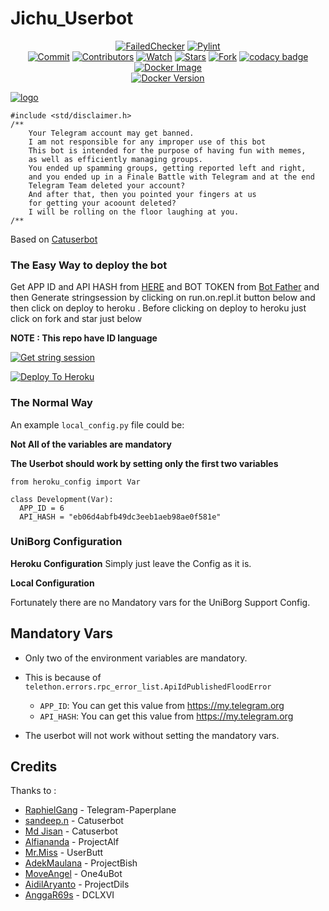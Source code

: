 # Jichu_Userbot

<p align="center">
<a href="https://github.com/Akarata/Project_Akarata/actions" > <img src="https://img.shields.io/github/workflow/status/Akarata/Project_Akarata/AkaChecker/master?label=Build&style=flat-square&logo=github-actions&logoColor=white&color=F10070" alt="FailedChecker" /></a>
    <a href="https://github.com/Akarata/Jichu_Userbot/actions?query=workflow%3APyLint"> <img src="https://img.shields.io/github/workflow/status/Akarata/Project_Akarata/PyLint/master?label=PyLint&style=flat-square&logo=github-actions&logoColor=white&color=F10070" alt="Pylint" /></a><br>
    <a href="https://github.com/Akarata/Jichu_Userbot/commits/master"><img src="https://img.shields.io/github/last-commit/Akarata/Project_Akarata/master?label=Last%20Commit&style=flat-square&logo=github&color=F10070" alt="Commit" /></a>
    <a href="https://github.com/Akarata/Jichu_Userbot/graphs/contributors"><img src="https://img.shields.io/github/contributors-anon/Akarata/Project_Akarata?label=Contributors&style=flat-square&logo=github&color=F10070" alt="Contributors" /></a>
    <a href="https://github.com/Akarata/Jichu_Userbot/watchers"><img src="https://img.shields.io/github/watchers/Akarata/Project_Akarata?label=Watch&style=flat-square&logo=github&color=F10070" alt="Watch" /></a>
    <a href="https://github.com/Akarata/Jichu_Userbot/stargazers"><img src="https://img.shields.io/github/stars/Akarata/Project_Akarata?label=Stars&style=flat-square&logo=github&color=F10070" alt="Stars" /></a>
    <a href="https://github.com/Akarata/Jichu_Userbot/network/members"><img src="https://img.shields.io/github/forks/Akarata/Project_Akarata?label=Fork&style=flat-square&logo=github&color=F10070" alt="Fork" /></a>
    <a href="https://www.codacy.com/gh/Akarata/Project_Akarata/dashboard?utm_source=github.com&amp;utm_medium=referral&amp;utm_content=Akarata/Project_Akarata&amp;utmcampaign=Badge_Grade"><img src="https://img.shields.io/codacy/grade/a3a19d2b551641039ec7edc3aa7b8c5d?style=flat-square&logo=codacy&color=F10070" alt="codacy badge"/></a>
    <a href=""> <img src="https://img.shields.io/docker/image-size/akarata/project/latest?label=Docker%20Size&style=flat-square&logo=docker&logoColor=white&color=F10070" alt="Docker Image" /></a><br>
    <a href=""> <img src="https://img.shields.io/docker/v/akarata/project/latest?label=Docker%20Version&style=flat-square&logo=docker&logoColor=white&color=F10070" alt="Docker Version" /></a><br>
</p>

[![ logo](https://telegra.ph/file/3e712650d6b40736f6a71.jpg)](https://t.me/Akarata)


```
#include <std/disclaimer.h>
/**
    Your Telegram account may get banned.
    I am not responsible for any improper use of this bot
    This bot is intended for the purpose of having fun with memes,
    as well as efficiently managing groups.
    You ended up spamming groups, getting reported left and right,
    and you ended up in a Finale Battle with Telegram and at the end
    Telegram Team deleted your account?
    And after that, then you pointed your fingers at us
    for getting your acoount deleted?
    I will be rolling on the floor laughing at you.
/**
```
Based on [Catuserbot](https://github.com/sandy1709/catuserbot)

### The Easy Way to deploy the bot
Get APP ID and API HASH from [HERE](https://my.telegram.org) and BOT TOKEN from [Bot Father](https://t.me/botfather) and then Generate stringsession by clicking on run.on.repl.it button below and then click on deploy to heroku . Before clicking on deploy to heroku just click on fork and star just below

**NOTE : This repo have ID language**

[![Get string session](https://repl.it/badge/github/Akarata/Project_Akarata)](https://repl.it/@Akarata/generatestringsessions/)

[![Deploy To Heroku](https://www.herokucdn.com/deploy/button.svg)](https://heroku.com/deploy?template=https://github.com/Akarata/Project_Akarata)
<p align="center">
  
### The Normal Way

An example `local_config.py` file could be:

**Not All of the variables are mandatory**

__The Userbot should work by setting only the first two variables__

```python3
from heroku_config import Var

class Development(Var):
  APP_ID = 6
  API_HASH = "eb06d4abfb49dc3eeb1aeb98ae0f581e"
```

### UniBorg Configuration



**Heroku Configuration**
Simply just leave the Config as it is.

**Local Configuration**

Fortunately there are no Mandatory vars for the UniBorg Support Config.

## Mandatory Vars

- Only two of the environment variables are mandatory.
- This is because of `telethon.errors.rpc_error_list.ApiIdPublishedFloodError`

    - `APP_ID`:   You can get this value from https://my.telegram.org
    - `API_HASH`:   You can get this value from https://my.telegram.org
- The userbot will not work without setting the mandatory vars.

## Credits
Thanks to :
*   [RaphielGang](https://github.com/RaphielGang) - Telegram-Paperplane
*   [sandeep.n](https://github.com/sandy1709) - Catuserbot
*   [Md Jisan](https://github.com/Jisan09) - Catuserbot
*   [Alfiananda](https://github.com/alfianandaa) - ProjectAlf
*   [Mr.Miss](https://github.com/keselekpermen69) - UserButt
*   [AdekMaulana](https://github.com/adekmaulana) - ProjectBish
*   [MoveAngel](https://github.com/MoveAngel) - One4uBot
*   [AidilAryanto](https://github.com/aidilaryanto) - ProjectDils 
*   [AnggaR69s](https://github.com/GengKapak/DCLXVI) - DCLXVI

